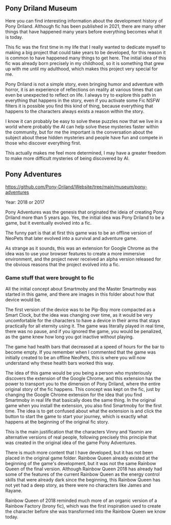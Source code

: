 ## Pony Driland Museum

Here you can find interesting information about the development history of Pony Driland. Although fic has been published in 2021, there are many other things that have happened many years before everything becomes what it is today.

This fic was the first time in my life that I really wanted to dedicate myself to making a big project that could take years to be developed, for this reason it is common to have happened many things to get here. The initial idea of this fic was already born precisely in my childhood, so it is something that grew up with me until my adulthood, which makes this project very special for me.

Pony Driland is not a simple story, even bringing humor and adventure with horror, it is an experience of reflections on reality at various times that can even be unexpected to reflect on life. I always try to explore this path in everything that happens in the story, even if you activate some Fic NSFW filters it is possible you find this kind of thing, because everything that happens to the characters always exists a reason within the story.

I know it can probably be easy to solve these puzzles now that we live in a world where probably the AI can help solve these mysteries faster within the community, but for me the important is the conversation about the subject about these hidden mysteries and people have fun and compete in those who discover everything first.

This actually makes me feel more determined, I may have a greater freedom to make more difficult mysteries of being discovered by AI.

## Pony Adventures

https://github.com/Pony-Driland/Website/tree/main/museum/pony-adventures

Year: 2018 or 2017

Pony Adventures was the genesis that originated the ideia of creating Pony Driland more than 5 years ago. Yes, the initial idea was Pony Driland to be a game, but it eventually evolved into a fic.

The funny part is that at first this game was to be an offline version of NeoPets that later evolved into a survival and adventure game.

As strange as it sounds, this was an extension for Google Chrome as the idea was to use your browser features to create a more immersive environment, and the project never received an alpha version released for the obvious reasons that the project evolved into a fic.

### Game stuff that were brought to fic

All the initial concept about Smartmoby and the Master Smartmoby was started in this game, and there are images in this folder about how that device would be.

The first version of the device was to be Pip-Boy more compacted as a Smart Clock, but the idea was changing over time, as it would be very uncomfortable for the characters to have a device in their arms that stays practically for all eternity using it. The game was literally played in real time, there was no pause, and if you ignored the game, you would be penalized, as the game knew how long you got inactive without playing.

The game had health bars that decreased at a speed of hours for the bar to become empty. If you remember when I commented that the game was initially created to be an offline NeoPets, this is where you will now understand why these health bars worked this way.

The idea of this game would be you being a person who mysteriously discovers the extension of the Google Chrome, and this extension has the power to transport you to the dimension of Pony Driland, where the entire original story of the fic happens. This concept was kept on the fic, just by changing the Google Chrome extension for the idea that you find Smartmoby in real life that basically does the same thing. In the original game when you install the extension, you also find Smartmoby for the first time. The idea is to get confused about what the extension is and click the button to start the game to start your journey, which is exactly what happens at the beginning of the original fic story.

This is the main justification that the characters Vinny and Yasmin are alternative versions of real people, following precisely this principle that was created in the original idea of the game Pony Adventures.

There is much more content that I have developed, but it has not been placed in the original game folder. Rainbow Queen already existed at the beginning of the game's development, but it was not the same Rainbow Queen of the final version. Although Rainbow Queen 2018 has already had some of the features of the current Rainbow Queen as the energy control skills that were already dark since the beginning, this Rainbow Queen has not yet had a deep story, as there were no characters like James and Rayane.

Rainbow Queen of 2018 reminded much more of an organic version of a Rainbow Factory (brony fic), which was the first inspiration used to create the character before she was transformed into the Rainbow Queen we know today.
